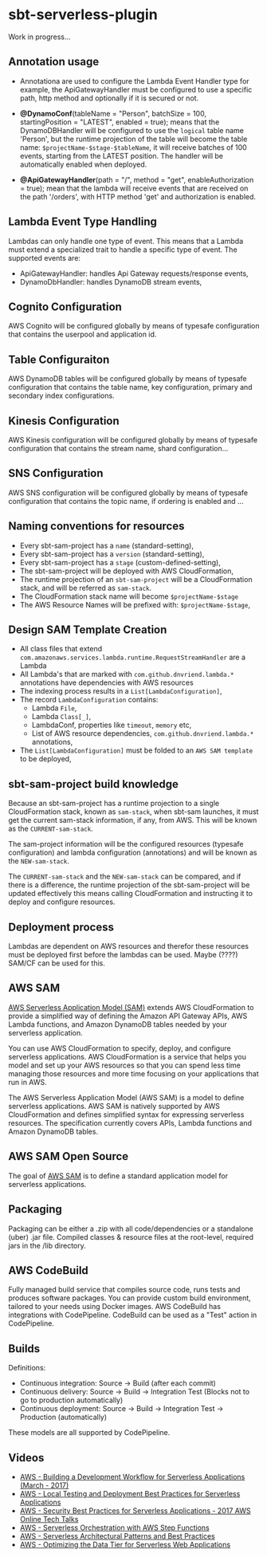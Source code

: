 # sbt-serverless-plugin
Work in progress...

## Annotation usage
- Annotationa are used to configure the Lambda Event Handler type for example, the ApiGatewayHandler must be configured to use a specific path, http method and optionally if it is secured or not.

- __@DynamoConf__(tableName = "Person", batchSize = 100, startingPosition = "LATEST", enabled = true); means that the DynamoDBHandler will be configured to use the `logical` table name 'Person', but the runtime projection of the table will become the table name: `$projectName-$stage-$tableName`, it will receive batches of 100 events, starting from the LATEST position. The handler will be automatically enabled when deployed.
- __@ApiGatewayHandler__(path = "/", method = "get", enableAuthorization = true); mean that the lambda will receive events that are received on the path '/orders', with HTTP method 'get' and authorization is enabled.

## Lambda Event Type Handling
Lambdas can only handle one type of event. This means that a Lambda must extend a specialized trait to handle a specific type of event. The supported events are:

- ApiGatewayHandler: handles Api Gateway requests/response events,
- DynamoDbHandler: handles DynamoDB stream events,

## Cognito Configuration
AWS Cognito will be configured globally by means of typesafe configuration that contains the userpool and application id.

## Table Configuraiton
AWS DynamoDB tables will be configured globally by means of typesafe configuration that contains the table name, key configuration, primary and secondary index configurations.

## Kinesis Configuration
AWS Kinesis configuration will be configured globally by means of typesafe configuration that contains the stream name, shard configuration...

## SNS Configuration
AWS SNS configuration will be configured globally by means of typesafe configuration that contains the topic name, if ordering is enabled and ...

## Naming conventions for resources
- Every sbt-sam-project has a `name` (standard-setting),
- Every sbt-sam-project has a `version` (standard-setting),
- Every sbt-sam-project has a `stage` (custom-defined-setting),
- The sbt-sam-project will be deployed with AWS CloudFormation,
- The runtime projection of an `sbt-sam-project` will be a CloudFormation stack, and will be referred as `sam-stack`.
- The CloudFormation stack name will become `$projectName-$stage`
- The AWS Resource Names will be prefixed with: `$projectName-$stage`,

## Design SAM Template Creation
- All class files that extend `com.amazonaws.services.lambda.runtime.RequestStreamHandler` are a Lambda
- All Lambda's that are marked with `com.github.dnvriend.lambda.*` annotations have dependencies with AWS resources
- The indexing process results in a `List[LambdaConfiguration]`,
- The record `LambdaConfiguration` contains:
  - Lambda `File`,
  - Lambda `Class[_]`,
  - LambdaConf, properties like `timeout`, `memory` etc,
  - List of AWS resource dependencies, `com.github.dnvriend.lambda.*` annotations,
- The `List[LambdaConfiguration]` must be folded to an `AWS SAM template` to be deployed,

## sbt-sam-project build knowledge
Because an sbt-sam-project has a runtime projection to a single CloudFormation stack, known as `sam-stack`, when sbt-sam launches, it must get the current sam-stack information, if any, from AWS. This will be known as the `CURRENT-sam-stack`.

The sam-project information will be the configured resources (typesafe configuration) and lambda configuration (annotations) and will be known as the `NEW-sam-stack`.

The `CURRENT-sam-stack` and the `NEW-sam-stack` can be compared, and if there is a difference, the runtime projection of the sbt-sam-project will be updated effectively this means calling CloudFormation and instructing it to deploy and configure resources.

## Deployment process
Lambdas are dependent on AWS resources and therefor these resources must be deployed first before the lambdas can be used. Maybe (????) SAM/CF can be used for this.

## AWS SAM
[AWS Serverless Application Model (SAM)](http://docs.aws.amazon.com/lambda/latest/dg/deploying-lambda-apps.html) extends AWS CloudFormation to provide a simplified way of defining the Amazon API Gateway APIs, AWS Lambda functions, and Amazon DynamoDB tables needed by your serverless application.

You can use AWS CloudFormation to specify, deploy, and configure serverless applications. AWS CloudFormation is a service that helps you model and set up your AWS resources so that you can spend less time managing those resources and more time focusing on your applications that run in AWS.

The AWS Serverless Application Model (AWS SAM) is a model to define serverless applications. AWS SAM is natively supported by AWS CloudFormation and defines simplified syntax for expressing serverless resources. The specification currently covers APIs, Lambda functions and Amazon DynamoDB tables.

## AWS SAM Open Source
The goal of [AWS SAM](https://github.com/awslabs/serverless-application-model) is to define a standard application model for serverless applications.

## Packaging
Packaging can be either a .zip with all code/dependencies or a standalone (uber) .jar file. Compiled classes & resource files at the root-level, required jars in the /lib directory.

## AWS CodeBuild
Fully managed build service that compiles source code, runs tests and produces software packages. You can provide custom build environment, tailored to your needs using Docker images. AWS CodeBuild has integrations with CodePipeline. CodeBuild can be used as a "Test" action in CodePipeline.

## Builds
Definitions:
- Continuous integration: Source -> Build (after each commit)
- Continuous delivery: Source -> Build -> Integration Test (Blocks not to go to production automatically)
- Continuous deployment: Source -> Build -> Integration Test -> Production (automatically)

These models are all supported by CodePipeline.

## Videos
- [AWS - Building a Development Workflow for Serverless Applications (March - 2017)](https://www.youtube.com/watch?v=e3lreqpWN0A)
- [AWS - Local Testing and Deployment Best Practices for Serverless Applications](https://www.youtube.com/watch?v=QRSc1dL-I4U)
- [AWS - Security Best Practices for Serverless Applications - 2017 AWS Online Tech Talks](https://www.youtube.com/watch?v=AV24RTvbgWA)
- [AWS - Serverless Orchestration with AWS Step Functions](https://www.youtube.com/watch?v=8rmgF-SbcIk)
- [AWS -  Serverless Architectural Patterns and Best Practices](https://www.youtube.com/watch?v=b7UMoc1iUYw)
- [AWS - Optimizing the Data Tier for Serverless Web Applications](https://www.youtube.com/watch?v=BG_xi6ACm5I)
